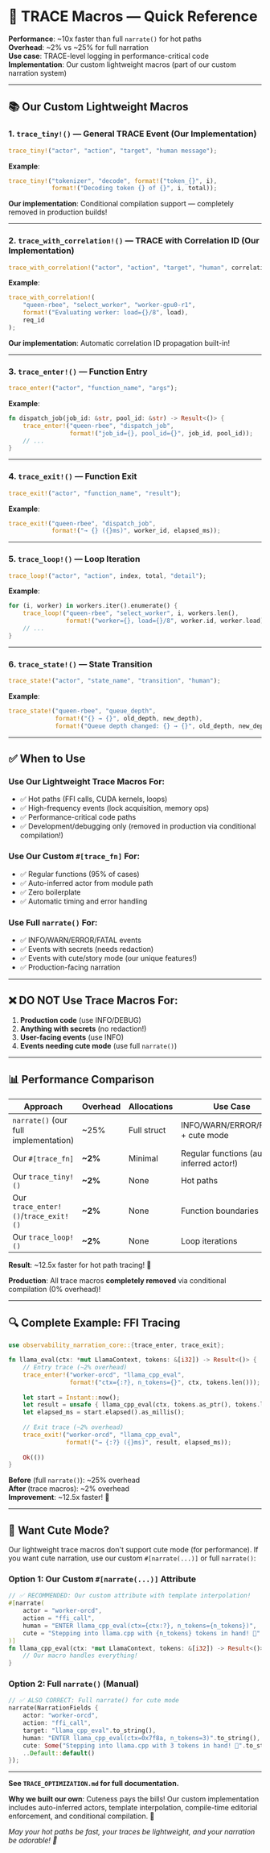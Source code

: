 # 🚀 TRACE Macros — Quick Reference

**Performance**: ~10x faster than full `narrate()` for hot paths  
**Overhead**: ~2% vs ~25% for full narration  
**Use case**: TRACE-level logging in performance-critical code  
**Implementation**: Our custom lightweight macros (part of our custom narration system)

---

## 📚 Our Custom Lightweight Macros

### 1. `trace_tiny!()` — General TRACE Event (Our Implementation)
```rust
trace_tiny!("actor", "action", "target", "human message");
```

**Example**:
```rust
trace_tiny!("tokenizer", "decode", format!("token_{}", i), 
            format!("Decoding token {} of {}", i, total));
```

**Our implementation**: Conditional compilation support — completely removed in production builds!

---

### 2. `trace_with_correlation!()` — TRACE with Correlation ID (Our Implementation)
```rust
trace_with_correlation!("actor", "action", "target", "human", correlation_id);
```

**Example**:
```rust
trace_with_correlation!(
    "queen-rbee", "select_worker", "worker-gpu0-r1",
    format!("Evaluating worker: load={}/8", load),
    req_id
);
```

**Our implementation**: Automatic correlation ID propagation built-in!

---

### 3. `trace_enter!()` — Function Entry
```rust
trace_enter!("actor", "function_name", "args");
```

**Example**:
```rust
fn dispatch_job(job_id: &str, pool_id: &str) -> Result<()> {
    trace_enter!("queen-rbee", "dispatch_job", 
                 format!("job_id={}, pool_id={}", job_id, pool_id));
    // ...
}
```

---

### 4. `trace_exit!()` — Function Exit
```rust
trace_exit!("actor", "function_name", "result");
```

**Example**:
```rust
trace_exit!("queen-rbee", "dispatch_job", 
            format!("→ {} ({}ms)", worker_id, elapsed_ms));
```

---

### 5. `trace_loop!()` — Loop Iteration
```rust
trace_loop!("actor", "action", index, total, "detail");
```

**Example**:
```rust
for (i, worker) in workers.iter().enumerate() {
    trace_loop!("queen-rbee", "select_worker", i, workers.len(),
                format!("worker={}, load={}/8", worker.id, worker.load));
    // ...
}
```

---

### 6. `trace_state!()` — State Transition
```rust
trace_state!("actor", "state_name", "transition", "human");
```

**Example**:
```rust
trace_state!("queen-rbee", "queue_depth", 
             format!("{} → {}", old_depth, new_depth),
             format!("Queue depth changed: {} → {}", old_depth, new_depth));
```

---

## ✅ When to Use

### Use Our Lightweight Trace Macros For:
- ✅ Hot paths (FFI calls, CUDA kernels, loops)
- ✅ High-frequency events (lock acquisition, memory ops)
- ✅ Performance-critical code paths
- ✅ Development/debugging only (removed in production via conditional compilation!)

### Use Our Custom `#[trace_fn]` For:
- ✅ Regular functions (95% of cases)
- ✅ Auto-inferred actor from module path
- ✅ Zero boilerplate
- ✅ Automatic timing and error handling

### Use Full `narrate()` For:
- ✅ INFO/WARN/ERROR/FATAL events
- ✅ Events with secrets (needs redaction)
- ✅ Events with cute/story mode (our unique features!)
- ✅ Production-facing narration

---

## ❌ DO NOT Use Trace Macros For:

1. **Production code** (use INFO/DEBUG)
2. **Anything with secrets** (no redaction!)
3. **User-facing events** (use INFO)
4. **Events needing cute mode** (use full `narrate()`)

---

## 📊 Performance Comparison

| Approach | Overhead | Allocations | Use Case |
|----------|----------|-------------|----------|
| `narrate()` (our full implementation) | ~25% | Full struct | INFO/WARN/ERROR/FATAL + cute mode |
| Our `#[trace_fn]` | **~2%** | Minimal | Regular functions (auto-inferred actor!) |
| Our `trace_tiny!()` | **~2%** | None | Hot paths |
| Our `trace_enter!()`/`trace_exit!()` | **~2%** | None | Function boundaries |
| Our `trace_loop!()` | **~2%** | None | Loop iterations |

**Result**: ~12.5x faster for hot path tracing! 🚀

**Production**: All trace macros **completely removed** via conditional compilation (0% overhead)!

---

## 🔍 Complete Example: FFI Tracing

```rust
use observability_narration_core::{trace_enter, trace_exit};

fn llama_eval(ctx: *mut LlamaContext, tokens: &[i32]) -> Result<()> {
    // Entry trace (~2% overhead)
    trace_enter!("worker-orcd", "llama_cpp_eval", 
                 format!("ctx={:?}, n_tokens={}", ctx, tokens.len()));
    
    let start = Instant::now();
    let result = unsafe { llama_cpp_eval(ctx, tokens.as_ptr(), tokens.len() as i32) };
    let elapsed_ms = start.elapsed().as_millis();
    
    // Exit trace (~2% overhead)
    trace_exit!("worker-orcd", "llama_cpp_eval", 
                format!("→ {:?} ({}ms)", result, elapsed_ms));
    
    Ok(())
}
```

**Before** (full `narrate()`): ~25% overhead  
**After** (trace macros): ~2% overhead  
**Improvement**: ~12.5x faster! 🎉

---

## 🎀 Want Cute Mode?

Our lightweight trace macros don't support cute mode (for performance). If you want cute narration, use our custom `#[narrate(...)]` or full `narrate()`:

### Option 1: Our Custom `#[narrate(...)]` Attribute
```rust
// ✅ RECOMMENDED: Our custom attribute with template interpolation!
#[narrate(
    actor = "worker-orcd",
    action = "ffi_call",
    human = "ENTER llama_cpp_eval(ctx={ctx:?}, n_tokens={n_tokens})",
    cute = "Stepping into llama.cpp with {n_tokens} tokens in hand! 🚪"
)]
fn llama_cpp_eval(ctx: *mut LlamaContext, tokens: &[i32]) -> Result<()> {
    // Our macro handles everything!
}
```

### Option 2: Full `narrate()` (Manual)
```rust
// ✅ ALSO CORRECT: Full narrate() for cute mode
narrate(NarrationFields {
    actor: "worker-orcd",
    action: "ffi_call",
    target: "llama_cpp_eval".to_string(),
    human: "ENTER llama_cpp_eval(ctx=0x7f8a, n_tokens=3)".to_string(),
    cute: Some("Stepping into llama.cpp with 3 tokens in hand! 🚪".to_string()),
    ..Default::default()
});
```

---

**See `TRACE_OPTIMIZATION.md` for full documentation.**

**Why we built our own**: Cuteness pays the bills! Our custom implementation includes auto-inferred actors, template interpolation, compile-time editorial enforcement, and conditional compilation. 🎀

*May your hot paths be fast, your traces be lightweight, and your narration be adorable! 🎀*
